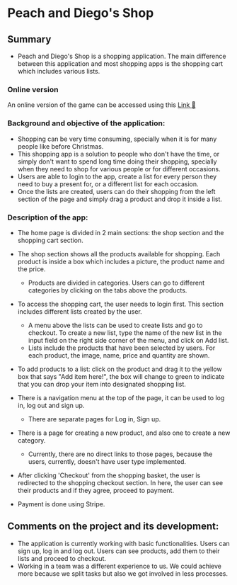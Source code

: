 # Peach and Diego's Shop

## Summary
- Peach and Diego's Shop is a shopping application. The main difference between this application and most shopping apps is the shopping cart which includes various lists.

### Online version
An online version of the game can be accessed using this  [Link  :link:](https://peach-diego-shop.herokuapp.com/)

### Background and objective of the application:
- Shopping can be very time consuming, specially when it is for many people like before Christmas.
- This shopping app is a solution to people who don't have the time, or simply don't want to spend long time doing their shopping, specially when they need to shop for various people or for different occasions.
- Users are able to login to the app, create a list for every person they need to buy a present for, or a different list for each occasion.
- Once the lists are created, users can do their shopping from the left section of the page and simply drag a product and drop it inside a list.


### Description of the app:
* The home page is divided in 2 main sections: the shop section and the shopping cart section.
* The shop section shows all the products available for shopping. Each product is inside a box which includes a picture, the product name and the price.
  - Products are divided in categories. Users can go to different categories by clicking on the tabs above the products.
* To access the shopping cart, the user needs to login first. This section includes different lists created by the user.
  - A menu above the lists can be used to create lists and go to checkout. To create a new list, type the name of the new list in the input field on the right side corner of the menu, and click on Add list.
  - Lists include the products that have been selected by users. For each product, the image, name, price and quantity are shown.

* To add products to a list: click on the product and drag it to the yellow box that says "Add item here!", the box will change to green to indicate that you can drop your item into designated shopping list.

* There is a navigation menu at the top of the page, it can be used to log in, log out and sign up.
  - There are separate pages for Log in, Sign up.

* There is a page for creating a new product, and also one to create a new category.
  - Currently, there are no direct links to those pages, because the users, currently, doesn't have user type implemented.

* After clicking 'Checkout' from the shopping basket, the user is redirected to the shopping checkout section. In here, the user can see their products and if they agree, proceed to payment.

* Payment is done using Stripe.


## Comments on the project and its development:
* The application is currently working with basic functionalities. Users can sign up, log in and log out. Users can see products, add them to their lists and proceed to checkout.
* Working in a team was a different experience to us. We could achieve more because we split tasks but also we got involved in less processes.
